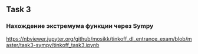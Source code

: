## Task 3
### Нахождение экстремума функции через Sympy

https://nbviewer.jupyter.org/github/mosikk/tinkoff_dl_entrance_exam/blob/master/task3-sympy/tinkoff_task3.ipynb
